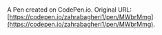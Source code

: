 # 

A Pen created on CodePen.io. Original URL: [https://codepen.io/zahrabagheri1/pen/MWbrMmg](https://codepen.io/zahrabagheri1/pen/MWbrMmg).


